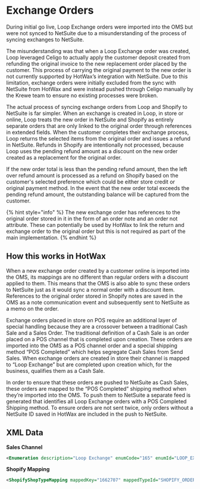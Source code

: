 # Exchange Orders

During initial go live, Loop Exchange orders were imported into the OMS but were not synced to NetSuite due to a misunderstanding of the process of syncing exchanges to NetSuite.

The misunderstanding was that when a Loop Exchange order was created, Loop leveraged Celigo to actually apply the customer deposit created from refunding the original invoice to the new replacement order placed by the customer. This process of carrying the original payment to the new order is not currently supported by HotWax’s integration with NetSuite. Due to this limitation, exchange orders were initially excluded from the sync with NetSuite from HotWax and were instead pushed through Celigo manually by the Krewe team to ensure no existing processes were broken.

The actual process of syncing exchange orders from Loop and Shopify to NetSuite is far simpler. When an exchange is created in Loop, in store or online, Loop treats the new order in NetSuite and Shopify as entirely separate orders that are only linked to the original order through references in extended fields. When the customer completes their exchange process, Loop returns the selected items from the original order and issues a refund in NetSuite. Refunds in Shopify are intentionally not processed, because Loop uses the pending refund amount as a discount on the new order created as a replacement for the original order.

If the new order total is less than the pending refund amount, then the left over refund amount is processed as a refund on Shopify based on the customer's selected preference which could be either store credit or original payment method. In the event that the new order total exceeds the pending refund amount, the outstanding balance will be captured from the customer.

{% hint style="info" %}
The new exchange order has references to the original order stored in it in the form of an order note and an order not attribute. These can potentially be used by HotWax to link the return and exchange order to the original order but this is not required as part of the main implementation.
{% endhint %}

## How this works in HotWax

When a new exchange order created by a customer online is imported into the OMS, its mappings are no different than regular orders with a discount applied to them. This means that the OMS is also able to sync these orders to NetSuite just as it would sync a normal order with a discount item. References to the original order stored in Shopify notes are saved in the OMS as a note communication event and subsequently sent to NetSuite as a memo on the order.

Exchange orders placed in store on POS require an additional layer of special handling because they are a crossover between a traditional Cash Sale and a Sales Order. The traditional definition of a Cash Sale is an order placed on a POS channel that is completed upon creation. These orders are imported into the OMS as a POS channel order and a special shipping method “POS Completed” which helps segregate Cash Sales from Send Sales. When exchange orders are created in store their channel is mapped to “Loop Exchange” but are completed upon creation which, for the business, qualifies them as a Cash Sale.

In order to ensure that these orders are pushed to NetSuite as Cash Sales, these orders are mapped to the “POS Completed” shipping method when they’re imported into the OMS. To push them to NetSuite a separate feed is generated that identifies all Loop Exchange orders with a POS Completed Shipping method. To ensure orders are not sent twice, only orders without a NetSuite ID saved in HotWax are included in the push to NetSuite.

## XML Data

**Sales Channel**

```xml
<Enumeration description="Loop Exchange" enumCode="165" enumId="LOOP_EXCH" enumTypeId="ORDER_SALES_CHANNEL" />
```

**Shopify Mapping**
```xml
<ShopifyShopTypeMapping mappedKey="1662707" mappedTypeId="SHOPIFY_ORDER_SOURCE" mappedValue="LOOP_EXCH" shopId="SHOP"/>
```
